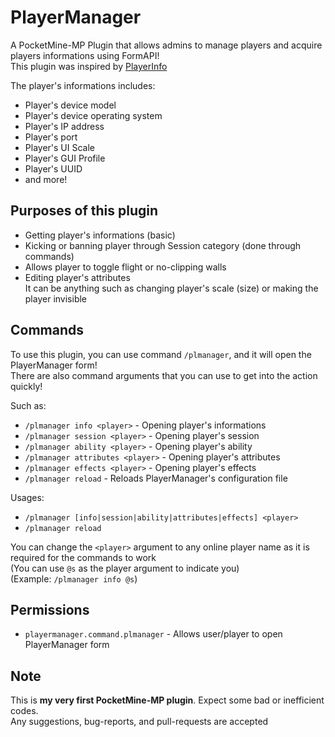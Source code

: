 # PlayerManager
A PocketMine-MP Plugin that allows admins to manage players and acquire players informations using FormAPI!\
This plugin was inspired by [PlayerInfo](https://github.com/Matthww/PlayerInfo)

The player's informations includes:
- Player's device model
- Player's device operating system
- Player's IP address
- Player's port
- Player's UI Scale
- Player's GUI Profile
- Player's UUID
- and more!

## Purposes of this plugin
- Getting player's informations (basic)
- Kicking or banning player through Session category (done through commands)
- Allows player to toggle flight or no-clipping walls
- Editing player's attributes\
  It can be anything such as changing player's scale (size) or making the player invisible

## Commands
To use this plugin, you can use command `/plmanager`, and it will open the PlayerManager form!\
There are also command arguments that you can use to get into the action quickly!

Such as:
- `/plmanager info <player>` - Opening player's informations
- `/plmanager session <player>` - Opening player's session
- `/plmanager ability <player>` - Opening player's ability
- `/plmanager attributes <player>` - Opening player's attributes
- `/plmanager effects <player>` - Opening player's effects
- `/plmanager reload` - Reloads PlayerManager's configuration file

Usages:
- `/plmanager [info|session|ability|attributes|effects] <player>`
- `/plmanager reload`

You can change the `<player>` argument to any online player name as it is required for the commands to work\
(You can use `@s` as the player argument to indicate you)\
(Example: `/plmanager info @s`)

## Permissions
- `playermanager.command.plmanager` - Allows user/player to open PlayerManager form

## Note
This is **my very first PocketMine-MP plugin**. Expect some bad or inefficient codes.\
Any suggestions, bug-reports, and pull-requests are accepted
